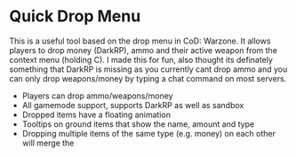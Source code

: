 # Quick Drop Menu
This is a useful tool based on the drop menu in CoD: Warzone. It allows players to drop money (DarkRP), ammo and their active weapon from the context menu (holding C). I made this for fun, also thought its definately something that DarkRP is missing as you currently cant drop ammo and you can only drop weapons/money by typing a chat command on most servers.

- Players can drop ammo/weapons/money
- All gamemode support, supports DarkRP as well as sandbox
- Dropped items have a floating animation
- Tooltips on ground items that show the name, amount and type
- Dropping multiple items of the same type (e.g. money) on each other will merge the
